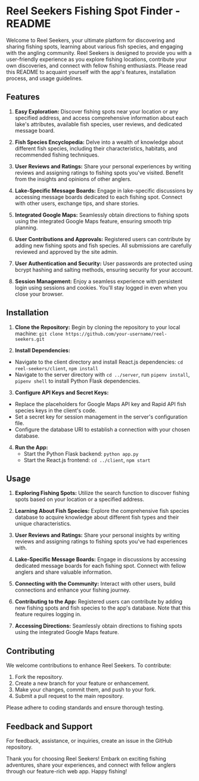 # Reel Seekers Fishing Spot Finder - README

Welcome to Reel Seekers, your ultimate platform for discovering and sharing fishing spots, learning about various fish species, and engaging with the angling community. Reel Seekers is designed to provide you with a user-friendly experience as you explore fishing locations, contribute your own discoveries, and connect with fellow fishing enthusiasts. Please read this README to acquaint yourself with the app's features, installation process, and usage guidelines.

## Features

1. **Easy Exploration:** Discover fishing spots near your location or any specified address, and access comprehensive information about each lake's attributes, available fish species, user reviews, and dedicated message board.

2. **Fish Species Encyclopedia:** Delve into a wealth of knowledge about different fish species, including their characteristics, habitats, and recommended fishing techniques.

3. **User Reviews and Ratings:** Share your personal experiences by writing reviews and assigning ratings to fishing spots you've visited. Benefit from the insights and opinions of other anglers.

4. **Lake-Specific Message Boards:** Engage in lake-specific discussions by accessing message boards dedicated to each fishing spot. Connect with other users, exchange tips, and share stories.

5. **Integrated Google Maps:** Seamlessly obtain directions to fishing spots using the integrated Google Maps feature, ensuring smooth trip planning.

6. **User Contributions and Approvals:** Registered users can contribute by adding new fishing spots and fish species. All submissions are carefully reviewed and approved by the site admin.

7. **User Authentication and Security:** User passwords are protected using bcrypt hashing and salting methods, ensuring security for your account.

8. **Session Management:** Enjoy a seamless experience with persistent login using sessions and cookies. You'll stay logged in even when you close your browser.

## Installation

1. **Clone the Repository:** Begin by cloning the repository to your local machine: `git clone https://github.com/your-username/reel-seekers.git`

2. **Install Dependencies:**
  - Navigate to the client directory and install React.js dependencies: `cd reel-seekers/client`,
  `npm install`
  - Navigate to the server directory with `cd ../server`, run `pipenv install`, `pipenv shell` to install Python Flask dependencies.
3. **Configure API Keys and Secret Keys:**

- Replace the placeholders for Google Maps API key and Rapid API fish species keys in the client's code.
- Set a secret key for session management in the server's configuration file.
- Configure the database URI to establish a connection with your chosen database.

4. **Run the App:**
   - Start the Python Flask backend: `python app.py`
   - Start the React.js frontend: `cd ../client`, `npm start`
  
## Usage
1. **Exploring Fishing Spots:** Utilize the search function to discover fishing spots based on your location or a specified address.

2. **Learning About Fish Species:** Explore the comprehensive fish species database to acquire knowledge about different fish types and their unique characteristics.

3. **User Reviews and Ratings:** Share your personal insights by writing reviews and assigning ratings to fishing spots you've had experiences with.

4. **Lake-Specific Message Boards:** Engage in discussions by accessing dedicated message boards for each fishing spot. Connect with fellow anglers and share valuable information.

5. **Connecting with the Community:** Interact with other users, build connections and enhance your fishing journey.

6. **Contributing to the App:** Registered users can contribute by adding new fishing spots and fish species to the app's database. Note that this feature requires logging in.

7. **Accessing Directions:** Seamlessly obtain directions to fishing spots using the integrated Google Maps feature.


## Contributing
We welcome contributions to enhance Reel Seekers. To contribute:

1. Fork the repository.
2. Create a new branch for your feature or enhancement.
3. Make your changes, commit them, and push to your fork.
4. Submit a pull request to the main repository.

Please adhere to coding standards and ensure thorough testing.

## Feedback and Support
For feedback, assistance, or inquiries, create an issue in the GitHub repository.

Thank you for choosing Reel Seekers! Embark on exciting fishing adventures, share your experiences, and connect with fellow anglers through our feature-rich web app. Happy fishing!

   
